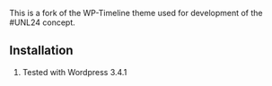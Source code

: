 This is a fork of the WP-Timeline theme used for development of the #UNL24 concept.

Installation
------------

1. Tested with Wordpress 3.4.1
